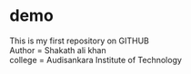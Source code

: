 # demo
This is my first repository on GITHUB
<br>
Author = Shakath ali khan  <br>
college = Audisankara Institute of Technology
